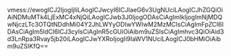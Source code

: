vmess://ewogICJ2IjogIjIiLAogICJwcyI6ICJIaeG6v3UgNUciLAogICJhZGQiOiAiNDMuMTk4LjExMC4xNjQiLAogICJwb3J0IjogODAsCiAgImlkIjogImNjMDQwNjczLTc3OTQtNDdhMi04Y2JhLWYyODIwYWIwM2MzMCIsCiAgImFpZCI6IDAsCiAgIm5ldCI6ICJ3cyIsCiAgInR5cGUiOiAibm9uZSIsCiAgImhvc3QiOiAid3d3LnRpa3Rvay5jb20iLAogICJwYXRoIjogIi9IaWV1NUciLAogICJ0bHMiOiAibm9uZSIKfQ==
